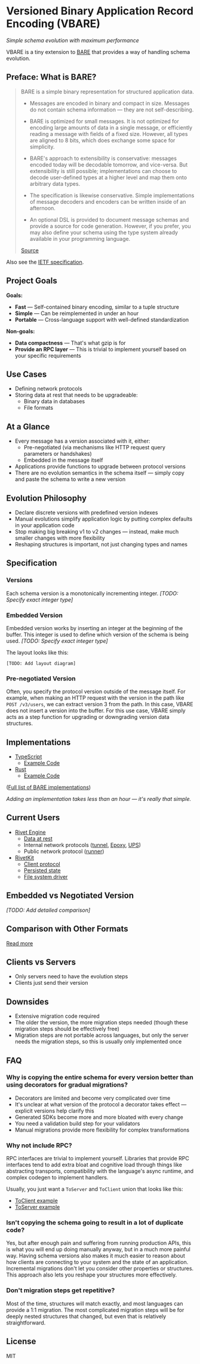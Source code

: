 # Versioned Binary Application Record Encoding (VBARE)

_Simple schema evolution with maximum performance_

VBARE is a tiny extension to [BARE](https://baremessages.org/) that provides a way of handling schema evolution.

## Preface: What is BARE?

> BARE is a simple binary representation for structured application data. 
>
> - Messages are encoded in binary and compact in size. Messages do not contain
>   schema information — they are not self-describing.
>
> - BARE is optimized for small messages. It is not optimized for encoding
>   large amounts of data in a single message, or efficiently reading a message
>   with fields of a fixed size. However, all types are aligned to 8 bits,
>   which does exchange some space for simplicity.
>
> - BARE's approach to extensibility is conservative: messages encoded today
>   will be decodable tomorrow, and vice-versa. But extensibility is still
>   possible; implementations can choose to decode user-defined types at a
>   higher level and map them onto arbitrary data types.
>
> - The specification is likewise conservative. Simple implementations of
>   message decoders and encoders can be written inside of an afternoon.
>
> - An optional DSL is provided to document message schemas and provide a
>   source for code generation. However, if you prefer, you may also define
>   your schema using the type system already available in your programming
>   language.
> 
> [Source](https://baremessages.org/)

Also see the [IETF specification](https://www.ietf.org/archive/id/draft-devault-bare-11.html).

## Project Goals

**Goals:**
- **Fast** — Self-contained binary encoding, similar to a tuple structure
- **Simple** — Can be reimplemented in under an hour
- **Portable** — Cross-language support with well-defined standardization

**Non-goals:**
- **Data compactness** — That's what gzip is for
- **Provide an RPC layer** — This is trivial to implement yourself based on your specific requirements

## Use Cases

- Defining network protocols
- Storing data at rest that needs to be upgradeable:
    - Binary data in databases
    - File formats

## At a Glance

- Every message has a version associated with it, either:
    - Pre-negotiated (via mechanisms like HTTP request query parameters or handshakes)
    - Embedded in the message itself
- Applications provide functions to upgrade between protocol versions
- There are no evolution semantics in the schema itself — simply copy and paste the schema to write a new version

## Evolution Philosophy

- Declare discrete versions with predefined version indexes
- Manual evolutions simplify application logic by putting complex defaults in your application code
- Stop making big breaking v1 to v2 changes — instead, make much smaller changes with more flexibility
- Reshaping structures is important, not just changing types and names

## Specification

### Versions

Each schema version is a monotonically incrementing integer. _[TODO: Specify exact integer type]_

### Embedded Version

Embedded version works by inserting an integer at the beginning of the buffer. This integer is used to define which version of the schema is being used. _[TODO: Specify exact integer type]_

The layout looks like this:

```
[TODO: Add layout diagram]
```

### Pre-negotiated Version

Often, you specify the protocol version outside of the message itself. For example, when making an HTTP request with the version in the path like `POST /v3/users`, we can extract version 3 from the path. In this case, VBARE does not insert a version into the buffer. For this use case, VBARE simply acts as a step function for upgrading or downgrading version data structures.

## Implementations

- [TypeScript](./typescript/)
    - [Example Code](./typescript/examples/basic/src/migrator.ts)
- [Rust](./rust/)
    - [Example Code](./rust/examples/basic/src/lib.rs)

([Full list of BARE implementations](https://baremessages.org/))

_Adding an implementation takes less than an hour — it's really that simple._

## Current Users

- [Rivet Engine](https://github.com/rivet-dev/engine)
    - [Data at rest](https://github.com/rivet-dev/engine/tree/bbdf1c1c49e307ba252186aa4d75a9452d74fca7/sdks/schemas/data)
    - Internal network protocols ([tunnel](https://github.com/rivet-dev/engine/tree/bbdf1c1c49e307ba252186aa4d75a9452d74fca7/sdks/schemas/epoxy-protocol), [Epoxy](https://github.com/rivet-dev/engine/tree/bbdf1c1c49e307ba252186aa4d75a9452d74fca7/sdks/schemas/epoxy-protocol), [UPS](https://github.com/rivet-dev/engine/tree/bbdf1c1c49e307ba252186aa4d75a9452d74fca7/sdks/schemas/ups-protocol))
    - Public network protocol ([runner](https://github.com/rivet-dev/engine/tree/bbdf1c1c49e307ba252186aa4d75a9452d74fca7/sdks/schemas/runner-protocol))
- [RivetKit](https://github.com/rivet-dev/rivetkit)
    - [Client protocol](https://github.com/rivet-dev/rivetkit/tree/b81d9536ba7ccad4449639dd83a770eb7c353617/packages/rivetkit/schemas/client-protocol)
    - [Persisted state](https://github.com/rivet-dev/rivetkit/tree/b81d9536ba7ccad4449639dd83a770eb7c353617/packages/rivetkit/schemas/actor-persist)
    - [File system driver](https://github.com/rivet-dev/rivetkit/tree/b81d9536ba7ccad4449639dd83a770eb7c353617/packages/rivetkit/schemas/file-system-driver)

## Embedded vs Negotiated Version

_[TODO: Add detailed comparison]_

## Comparison with Other Formats

[Read more](./docs/COMPARISON.md)

## Clients vs Servers

- Only servers need to have the evolution steps
- Clients just send their version

## Downsides

- Extensive migration code required
- The older the version, the more migration steps needed (though these migration steps should be effectively free)
- Migration steps are not portable across languages, but only the server needs the migration steps, so this is usually only implemented once

## FAQ

### Why is copying the entire schema for every version better than using decorators for gradual migrations?

- Decorators are limited and become very complicated over time
- It's unclear at what version of the protocol a decorator takes effect — explicit versions help clarify this
- Generated SDKs become more and more bloated with every change
- You need a validation build step for your validators
- Manual migrations provide more flexibility for complex transformations

### Why not include RPC?

RPC interfaces are trivial to implement yourself. Libraries that provide RPC interfaces tend to add extra bloat and cognitive load through things like abstracting transports, compatibility with the language's async runtime, and complex codegen to implement handlers.

Usually, you just want a `ToServer` and `ToClient` union that looks like this: 
- [ToClient example](https://github.com/rivet-dev/rivetkit/blob/b81d9536ba7ccad4449639dd83a770eb7c353617/packages/rivetkit/schemas/client-protocol/v1.bare#L34)
- [ToServer example](https://github.com/rivet-dev/rivetkit/blob/b81d9536ba7ccad4449639dd83a770eb7c353617/packages/rivetkit/schemas/client-protocol/v1.bare#L56)

### Isn't copying the schema going to result in a lot of duplicate code?

Yes, but after enough pain and suffering from running production APIs, this is what you will end up doing manually anyway, but in a much more painful way. Having schema versions also makes it much easier to reason about how clients are connecting to your system and the state of an application. Incremental migrations don't let you consider other properties or structures. This approach also lets you reshape your structures more effectively.

### Don't migration steps get repetitive?

Most of the time, structures will match exactly, and most languages can provide a 1:1 migration. The most complicated migration steps will be for deeply nested structures that changed, but even that is relatively straightforward.

## License

MIT
